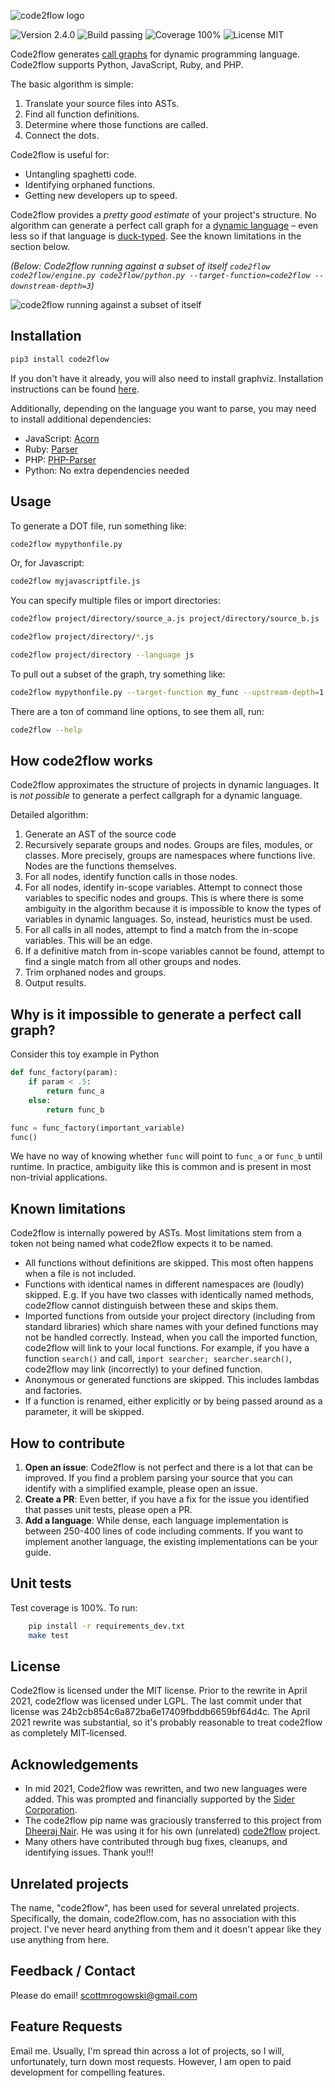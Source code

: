 ![code2flow logo](https://raw.githubusercontent.com/scottrogowski/code2flow/master/assets/code2flowlogo.png)

![Version 2.4.0](https://img.shields.io/badge/version-2.4.0-brightgreen) ![Build passing](https://img.shields.io/badge/build-passing-brightgreen) ![Coverage 100%](https://img.shields.io/badge/coverage-100%25-brightgreen) ![License MIT](https://img.shields.io/badge/license-MIT-green])

Code2flow generates [call graphs](https://en.wikipedia.org/wiki/Call_graph) for dynamic programming language. Code2flow supports Python, JavaScript, Ruby, and PHP.

The basic algorithm is simple:

1. Translate your source files into ASTs.
1. Find all function definitions.
1. Determine where those functions are called.
1. Connect the dots. 

Code2flow is useful for:
- Untangling spaghetti code.
- Identifying orphaned functions.
- Getting new developers up to speed.

Code2flow provides a *pretty good estimate* of your project's structure. No algorithm can generate a perfect call graph for a [dynamic language](https://en.wikipedia.org/wiki/Dynamic_programming_language) – even less so if that language is [duck-typed](https://en.wikipedia.org/wiki/Duck_typing). See the known limitations in the section below.

*(Below: Code2flow running against a subset of itself `code2flow code2flow/engine.py code2flow/python.py --target-function=code2flow --downstream-depth=3`)*

![code2flow running against a subset of itself](https://raw.githubusercontent.com/scottrogowski/code2flow/master/assets/code2flow_output.png)

Installation
------------

```bash
pip3 install code2flow
```

If you don't have it already, you will also need to install graphviz. Installation instructions can be found [here](https://graphviz.org/download/).

Additionally, depending on the language you want to parse, you may need to install additional dependencies:
- JavaScript: [Acorn](https://www.npmjs.com/package/acorn)
- Ruby: [Parser](https://github.com/whitequark/parser)
- PHP: [PHP-Parser](https://github.com/nikic/PHP-Parser)
- Python: No extra dependencies needed

Usage
-----

To generate a DOT file, run something like:

```bash
code2flow mypythonfile.py
```

Or, for Javascript:

```bash
code2flow myjavascriptfile.js
```

You can specify multiple files or import directories:

```bash
code2flow project/directory/source_a.js project/directory/source_b.js
```

```bash
code2flow project/directory/*.js
```

```bash
code2flow project/directory --language js
```

To pull out a subset of the graph, try something like:

```bash
code2flow mypythonfile.py --target-function my_func --upstream-depth=1 --downstream-depth=1
```


There are a ton of command line options, to see them all, run:

```bash
code2flow --help
```

How code2flow works
------------

Code2flow approximates the structure of projects in dynamic languages. It is *not possible* to generate a perfect callgraph for a dynamic language. 

Detailed algorithm:

1. Generate an AST of the source code
2. Recursively separate groups and nodes. Groups are files, modules, or classes. More precisely, groups are namespaces where functions live. Nodes are the functions themselves.
3. For all nodes, identify function calls in those nodes.
4. For all nodes, identify in-scope variables. Attempt to connect those variables to specific nodes and groups. This is where there is some ambiguity in the algorithm because it is impossible to know the types of variables in dynamic languages. So, instead, heuristics must be used.
5. For all calls in all nodes, attempt to find a match from the in-scope variables. This will be an edge.
6. If a definitive match from in-scope variables cannot be found, attempt to find a single match from all other groups and nodes.
7. Trim orphaned nodes and groups.
8. Output results.

Why is it impossible to generate a perfect call graph?
----------------

Consider this toy example in Python
```python
def func_factory(param):
    if param < .5:
        return func_a
    else:
        return func_b

func = func_factory(important_variable)
func()
```

We have no way of knowing whether `func` will point to `func_a` or `func_b` until runtime. In practice, ambiguity like this is common and is present in most non-trivial applications.

Known limitations
-----------------

Code2flow is internally powered by ASTs. Most limitations stem from a token not being named what code2flow expects it to be named.

* All functions without definitions are skipped. This most often happens when a file is not included.
* Functions with identical names in different namespaces are (loudly) skipped. E.g. If you have two classes with identically named methods, code2flow cannot distinguish between these and skips them.
* Imported functions from outside your project directory (including from standard libraries) which share names with your defined functions may not be handled correctly. Instead, when you call the imported function, code2flow will link to your local functions. For example, if you have a function `search()` and call, `import searcher; searcher.search()`, code2flow may link (incorrectly) to your defined function.
* Anonymous or generated functions are skipped. This includes lambdas and factories.
* If a function is renamed, either explicitly or by being passed around as a parameter, it will be skipped.


How to contribute
-----------------------

1. **Open an issue**: Code2flow is not perfect and there is a lot that can be improved. If you find a problem parsing your source that you can identify with a simplified example, please open an issue.
2. **Create a PR**: Even better, if you have a fix for the issue you identified that passes unit tests, please open a PR. 
3. **Add a language**: While dense, each language implementation is between 250-400 lines of code including comments. If you want to implement another language, the existing implementations can be your guide.


Unit tests
------------------

Test coverage is 100%. To run:

```bash
    pip install -r requirements_dev.txt
    make test
```

License
-----------------------------

Code2flow is licensed under the MIT license.
Prior to the rewrite in April 2021, code2flow was licensed under LGPL. The last commit under that license was 24b2cb854c6a872ba6e17409fbddb6659bf64d4c. 
The April 2021 rewrite was substantial, so it's probably reasonable to treat code2flow as completely MIT-licensed.


Acknowledgements
-----------------------------


* In mid 2021, Code2flow was rewritten, and two new languages were added. This was prompted and financially supported by the [Sider Corporation](https://siderlabs.com/). 
* The code2flow pip name was graciously transferred to this project from [Dheeraj Nair](https://github.com/Dheeraj1998). He was using it for his own (unrelated) [code2flow](https://github.com/Dheeraj1998/code2flow) project. 
* Many others have contributed through bug fixes, cleanups, and identifying issues. Thank you!!!


Unrelated projects
-----------------------

The name, "code2flow", has been used for several unrelated projects. Specifically, the domain, code2flow.com, has no association with this project. I've never heard anything from them and it doesn't appear like they use anything from here.


Feedback / Contact
-----------------------------

Please do email!
scottmrogowski@gmail.com


Feature Requests
----------------

Email me. Usually, I'm spread thin across a lot of projects, so I will, unfortunately, turn down most requests. However, I am open to paid development for compelling features.
